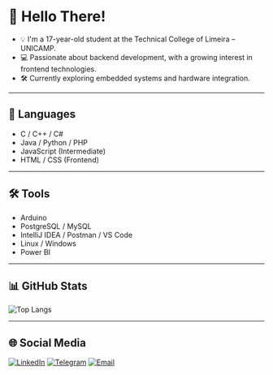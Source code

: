 # 👋 Hello There!

- 💡 I'm a 17-year-old student at the Technical College of Limeira – UNICAMP.
- 💻 Passionate about backend development, with a growing interest in frontend technologies.
- 🛠️ Currently exploring embedded systems and hardware integration.

---

## 🧠 Languages

- C / C++ / C#
- Java / Python / PHP
- JavaScript (Intermediate)
- HTML / CSS (Frontend)

---

## 🛠️ Tools

- Arduino
- PostgreSQL / MySQL
- IntelliJ IDEA / Postman / VS Code
- Linux / Windows
- Power BI

---

## 📊 GitHub Stats

<!-- Exibe as linguagens mais usadas -->
![Top Langs](https://github-readme-stats.vercel.app/api/top-langs/?username=goldola007&layout=compact)

<!-- Se quiser mostrar stats, só ative quando tiver dados -->
<!--
![Goldola's GitHub stats](https://github-readme-stats.vercel.app/api?username=goldola007&show_icons=true&theme=radical)
-->

---

## 🌐 Social Media

[![LinkedIn](https://img.shields.io/badge/LinkedIn-blue?logo=linkedin)](https://linkedin.com/in/seu-perfil)
[![Telegram](https://img.shields.io/badge/Telegram-2CA5E0?logo=telegram)](https://t.me/seuusuario)
[![Email](https://img.shields.io/badge/Email-D14836?logo=gmail)](mailto:seuemail@gmail.com)

